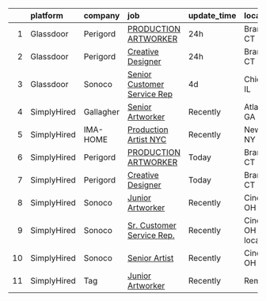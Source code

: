 

|    | platform    | company   | job                                                                                                                                                                                                                                                                                          | update_time   | location                   |
|---:|:------------|:----------|:---------------------------------------------------------------------------------------------------------------------------------------------------------------------------------------------------------------------------------------------------------------------------------------------|:--------------|:---------------------------|
|  1 | Glassdoor   | Perigord  | [PRODUCTION ARTWORKER](https://www.glassdoor.com/partner/jobListing.htm?pos=101&ao=1136043&s=58&guid=00000181a918cbe4ba7e4e8bf8866560&src=GD_JOB_AD&t=SR&vt=w&ea=1&cs=1_d1b2c5cc&cb=1656399383823&jobListingId=1007965945303&jrtk=3-0-1g6khhj5j2hsc001-1g6khhj5ukbl9800-794537f909ba650a-)   | 24h           | Branford, CT               |
|  2 | Glassdoor   | Perigord  | [Creative Designer](https://www.glassdoor.com/partner/jobListing.htm?pos=103&ao=1136043&s=58&guid=00000181a918cbe4ba7e4e8bf8866560&src=GD_JOB_AD&t=SR&vt=w&ea=1&cs=1_9924d195&cb=1656399383823&jobListingId=1007965882275&jrtk=3-0-1g6khhj5j2hsc001-1g6khhj5ukbl9800-947cddda0a277104-)      | 24h           | Branford, CT               |
|  3 | Glassdoor   | Sonoco    | [Senior Customer Service Rep](https://www.glassdoor.com/partner/jobListing.htm?pos=102&ao=1136043&s=58&guid=00000181a918cbe4ba7e4e8bf8866560&src=GD_JOB_AD&t=SR&vt=w&cs=1_b4bda2c2&cb=1656399383823&jobListingId=1007959734272&jrtk=3-0-1g6khhj5j2hsc001-1g6khhj5ukbl9800-3c74b116a449b8e5-) | 4d            | Chicago, IL                |
|  4 | SimplyHired | Gallagher | [Senior Artworker](https://www.simplyhired.com/job/sPm_gcUqPi7qKqyRryVzD-E7HGWhP8baD9qZoKP9-ONrfUqV4_DQ9A?q=artworker)                                                                                                                                                                       | Recently      | Atlanta, GA                |
|  5 | SimplyHired | IMA-HOME  | [Production Artist NYC](https://www.simplyhired.com/job/WAk3UyIRIcaqwbDbXur06TsDmW7y7WmT2KCRpKrBPBRW_ve-Q8yocA?q=artworker)                                                                                                                                                                  | Recently      | New York, NY               |
|  6 | SimplyHired | Perigord  | [PRODUCTION ARTWORKER](https://www.simplyhired.com/job/-ZCYUO04zylic2GrFhNd9DtFAxH05b4dZspvzKh4KoUBUNXL2YusQA?q=artworker)                                                                                                                                                                   | Today         | Branford, CT               |
|  7 | SimplyHired | Perigord  | [Creative Designer](https://www.simplyhired.com/job/-yNGgsNyQW13V0aaZfZNUxQUQtqKbJHeFQWrTiSXRB4zMMm4iPlEEA?q=artworker)                                                                                                                                                                      | Today         | Branford, CT               |
|  8 | SimplyHired | Sonoco    | [Junior Artworker](https://www.simplyhired.com/job/bJFkITfBQh7d5E85DISdms_VPKCZBa8KkngVE0lUa-qKKaXWvdNngQ?q=artworker)                                                                                                                                                                       | Recently      | Cincinnati, OH             |
|  9 | SimplyHired | Sonoco    | [Sr. Customer Service Rep.](https://www.simplyhired.com/job/ouY-ZrgvSO0XqkNNulmx-VLoWOAnzeena1HU4n3l7HnDOmhM8hwZLA?q=artworker)                                                                                                                                                              | Recently      | Cincinnati, OH +1 location |
| 10 | SimplyHired | Sonoco    | [Senior Artist](https://www.simplyhired.com/job/gyQf-wXViE5DTjh6jQYwtf4n8pryWEZj3FCgwRPHI5i7PJlc-DU_Og?q=artworker)                                                                                                                                                                          | Recently      | Cincinnati, OH             |
| 11 | SimplyHired | Tag       | [Junior Artworker](https://www.simplyhired.com/job/hlo-U83LVO0wc3WpfZ6i19hswf8VgkIu-UIbYVpoDKJeJejVZ7npVA?q=artworker)                                                                                                                                                                       | Recently      | Remote                     |